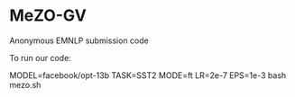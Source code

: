# MeZO-GV
Anonymous EMNLP submission code

To run our code:

MODEL=facebook/opt-13b TASK=SST2 MODE=ft LR=2e-7 EPS=1e-3 bash mezo.sh
